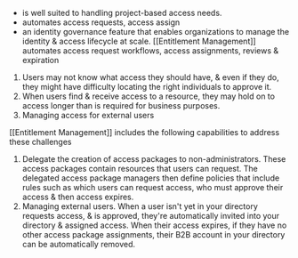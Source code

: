 - is well suited to handling project-based access needs. 
- automates access requests, access assign
- an identity governance feature that enables organizations to manage the identity & access lifecycle at scale. [[Entitlement Management]] automates access request workflows, access assignments, reviews & expiration
1. Users may not know what access they should have, & even if they do, they might have difficulty locating the right individuals to approve it.
2. When users find & receive access to a resource, they may hold on to access longer than is required for business purposes.
3. Managing access for external users

[[Entitlement Management]] includes the following capabilities to address these challenges
1. Delegate the creation of access packages to non-administrators. These access packages contain resources that users can request. The delegated access package managers then define policies that include rules such as which users can request access, who must approve their access & then access expires.
2. Managing external users. When a user isn't yet in your directory requests access, & is approved, they're automatically invited into your directory & assigned access. When their access expires, if they have no other access package assignments, their B2B account in your directory can be automatically removed.